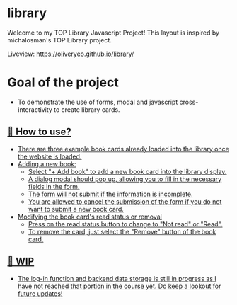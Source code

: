 # library
Welcome to my TOP Library Javascript Project! This layout is inspired by michalosman's TOP Library project.

Liveview: https://oliveryeo.github.io/library/

# Goal of the project
- To demonstrate the use of forms, modal and javascript cross-interactivity to create library cards.

## <u>📗 How to use?<u>
- There are three example book cards already loaded into the library once the website is loaded. 
- Adding a new book:
  - Select "+ Add book" to add a new book card into the library display.
  - A dialog modal should pop up, allowing you to fill in the necessary fields in the form.
  - The form will not submit if the information is incomplete.
  - You are allowed to cancel the submission of the form if you do not want to submit a new book card.
- Modifying the book card's read status or removal
  - Press on the read status button to change to "Not read" or "Read".
  - To remove the card, just select the "Remove" button of the book card.

## <u>🚧 WIP<u>
- The log-in function and backend data storage is still in progress as I have not reached that portion in the course yet. Do keep a lookout for future updates!
